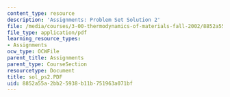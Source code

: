 ```yaml
---
content_type: resource
description: 'Assignments: Problem Set Solution 2'
file: /media/courses/3-00-thermodynamics-of-materials-fall-2002/8852a55a2bb25938b11b751963a071bf_sol_ps2.PDF
file_type: application/pdf
learning_resource_types:
- Assignments
ocw_type: OCWFile
parent_title: Assignments
parent_type: CourseSection
resourcetype: Document
title: sol_ps2.PDF
uid: 8852a55a-2bb2-5938-b11b-751963a071bf
---
```


